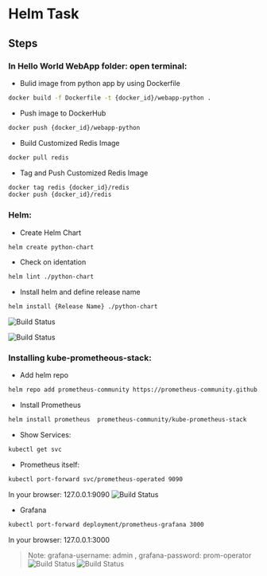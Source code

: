 # Helm Task

## Steps

### In Hello World WebApp folder: open terminal:
- Bulid image from python app by using Dockerfile
```sh
docker build -f Dockerfile -t {docker_id}/webapp-python .
```
- Push image to DockerHub
```sh
docker push {docker_id}/webapp-python
```
- Build Customized Redis Image
```sh
docker pull redis
```
- Tag and Push Customized Redis Image
```sh
docker tag redis {docker_id}/redis
docker push {docker_id}/redis
```
### Helm:
- Create Helm Chart
```sh
helm create python-chart
```
- Check on identation 
```sh
helm lint ./python-chart
```
- Install helm and define release name 
```sh
helm install {Release Name} ./python-chart
```

![Build Status](https://raw.githubusercontent.com/mostafahassan097/Deploy-Python-WebApp-with-Redis-Using-Docker-and-Helm-Chart/main/Imgs/1.png?raw=true)

![Build Status](https://raw.githubusercontent.com/mostafahassan097/Deploy-Python-WebApp-with-Redis-Using-Docker-and-Helm-Chart/main/Imgs/2.png?raw=true)

### Installing kube-prometheous-stack:
- Add helm repo
```sh
helm repo add prometheus-community https://prometheus-community.github.io/helm-charts
```
- Install Prometheus
```sh
helm install prometheus  prometheus-community/kube-prometheus-stack
```
- Show Services:
```sh
kubectl get svc
```
- Prometheus itself:
```sh
kubectl port-forward svc/prometheus-operated 9090
```
In your browser: 127.0.0.1:9090
![Build Status](https://raw.githubusercontent.com/mostafahassan097/Deploy-Python-WebApp-with-Redis-Using-Docker-and-Helm-Chart/main/Imgs/3.png?raw=true)

- Grafana
```sh
kubectl port-forward deployment/prometheus-grafana 3000
```
In your browser: 127.0.0.1:3000
> Note: grafana-username: admin , grafana-password: prom-operator
![Build Status](https://raw.githubusercontent.com/mostafahassan097/Deploy-Python-WebApp-with-Redis-Using-Docker-and-Helm-Chart/main/Imgs/4.png?raw=true)
![Build Status](https://raw.githubusercontent.com/mostafahassan097/Deploy-Python-WebApp-with-Redis-Using-Docker-and-Helm-Chart/main/Imgs/5.png?raw=true)

